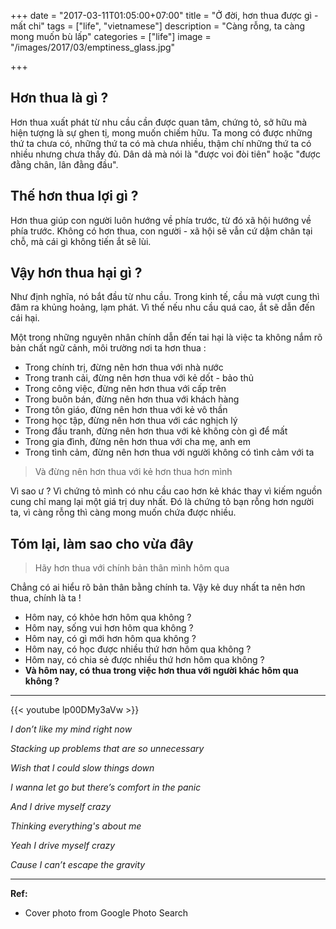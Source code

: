 +++
date = "2017-03-11T01:05:00+07:00"
title = "Ở đời, hơn thua được gì - mất chi"
tags = ["life", "vietnamese"]
description = "Càng rỗng, ta càng mong muốn bù lấp"
categories = ["life"]
image = "/images/2017/03/emptiness_glass.jpg"

+++

## Hơn thua là gì ?

Hơn thua xuất phát từ nhu cầu cần được quan tâm, chứng tỏ, sở hữu mà hiện tượng là sự ghen tị, mong muốn chiếm hữu. Ta mong có được những thứ ta chưa có, những thứ ta có mà chưa nhiều, thậm chí những thứ ta có nhiều nhưng chưa thấy đủ. Dân dả mà nói là "được voi đòi tiên" hoặc "được đằng chân, lân đằng đầu".

## Thế hơn thua lợi gì ?

Hơn thua giúp con người luôn hướng về phía trước, từ đó xã hội hướng về phía trước. Không có hơn thua, con người - xã hội sẽ vẫn cứ dậm chân tại chỗ, mà cái gì không tiến ắt sẽ lùi.

## Vậy hơn thua hại gì ?

Như định nghĩa, nó bắt đầu từ nhu cầu. Trong kinh tế, cầu mà vượt cung thì đâm ra khủng hoảng, lạm phát. Vì thế nếu nhu cầu quá cao, ắt sẽ dẫn đến cái hại.

Một trong những nguyên nhân chính dẫn đến tai hại là việc ta không nắm rõ bản chất ngữ cảnh, môi trường nơi ta hơn thua :

- Trong chính trị, đừng nên hơn thua với nhà nước
- Trong tranh cải, đừng nên hơn thua với kẻ dốt - bảo thủ
- Trong công việc, đừng nên hơn thua với cấp trên
- Trong buôn bán, đừng nên hơn thua với khách hàng
- Trong tôn giáo, đừng nên hơn thua với kẻ vô thần
- Trong học tập, đừng nên hơn thua với các nghịch lý
- Trong đấu tranh, đừng nên hơn thua với kẻ không còn gì để mất
- Trong gia đình, đừng nên hơn thua với cha mẹ, anh em
- Trong tình cảm, đừng nên hơn thua với người không có tình cảm với ta

> Và đừng nên hơn thua với kẻ hơn thua hơn mình

Vì sao ư ? Vì chứng tỏ mình có nhu cầu cao hơn kẻ khác thay vì kiếm nguồn cung chỉ mang lại một giá trị duy nhất. Đó là chứng tỏ bạn rỗng hơn người ta, vì càng rỗng thì càng mong muốn chứa được nhiều.

## Tóm lại, làm sao cho vừa đây

> Hãy hơn thua với chính bản thân mình hôm qua

Chẳng có ai hiểu rõ bản thân bằng chính ta. Vậy kẻ duy nhất ta nên hơn thua, chính là ta !

- Hôm nay, có khỏe hơn hôm qua không ?
- Hôm nay, sống vui hơn hôm qua không ?
- Hôm nay, có gì mới hơn hôm qua không ?
- Hôm nay, có học được nhiều thứ hơn hôm qua không ?
- Hôm nay, có chia sẻ được nhiều thứ hơn hôm qua không ?
- **Và hôm nay, có thua trong việc hơn thua với người khác hôm qua không ?**

-------------------------

{{< youtube lp00DMy3aVw >}}


*I don’t like my mind right now*

*Stacking up problems that are so unnecessary*

*Wish that I could slow things down*

*I wanna let go but there’s comfort in the panic*

*And I drive myself crazy*

*Thinking everything's about me*

*Yeah I drive myself crazy*

*Cause I can’t escape the gravity*

-------------------------

**Ref:**

- Cover photo from Google Photo Search